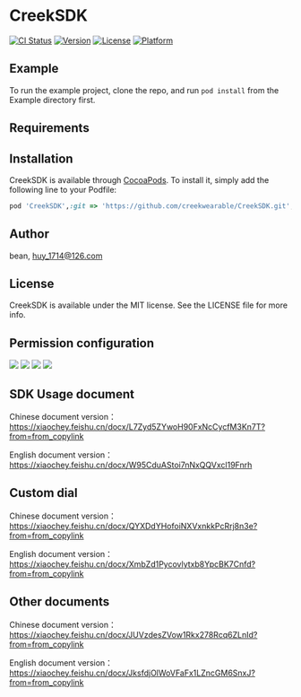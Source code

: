 # CreekSDK

[![CI Status](https://img.shields.io/travis/bean/CreekSDK.svg?style=flat)](https://travis-ci.org/bean/CreekSDK)
[![Version](https://img.shields.io/cocoapods/v/CreekSDK.svg?style=flat)](https://cocoapods.org/pods/CreekSDK)
[![License](https://img.shields.io/cocoapods/l/CreekSDK.svg?style=flat)](https://cocoapods.org/pods/CreekSDK)
[![Platform](https://img.shields.io/cocoapods/p/CreekSDK.svg?style=flat)](https://cocoapods.org/pods/CreekSDK)

## Example

To run the example project, clone the repo, and run `pod install` from the Example directory first.

## Requirements

## Installation

CreekSDK is available through [CocoaPods](https://cocoapods.org). To install
it, simply add the following line to your Podfile:

```ruby
pod 'CreekSDK',:git => 'https://github.com/creekwearable/CreekSDK.git', :tag => '0.1.40'
```

## Author

bean, huy_1714@126.com

## License

CreekSDK is available under the MIT license. See the LICENSE file for more info.

## Permission configuration

<img src="https://creekwearable.github.io/static/image/4.png">

<img src="https://creekwearable.github.io/static/image/5.png">

<img src="https://creekwearable.github.io/static/image/6.png">

<img src="https://creekwearable.github.io/static/image/8.png">

## SDK Usage document
Chinese document version：<https://xiaochey.feishu.cn/docx/L7Zyd5ZYwoH90FxNcCycfM3Kn7T?from=from_copylink>

English document version：<https://xiaochey.feishu.cn/docx/W95CduAStoi7nNxQQVxcl19Fnrh>

## Custom dial

Chinese document version：<https://xiaochey.feishu.cn/docx/QYXDdYHofoiNXVxnkkPcRrj8n3e?from=from_copylink>

English document version：<https://xiaochey.feishu.cn/docx/XmbZd1Pycovlytxb8YpcBK7Cnfd?from=from_copylink>

## Other documents

Chinese document version：<https://xiaochey.feishu.cn/docx/JUVzdesZVow1Rkx278Rcq6ZLnId?from=from_copylink>

English document version：<https://xiaochey.feishu.cn/docx/JksfdjOlWoVFaFx1LZncGM6SnxJ?from=from_copylink>

